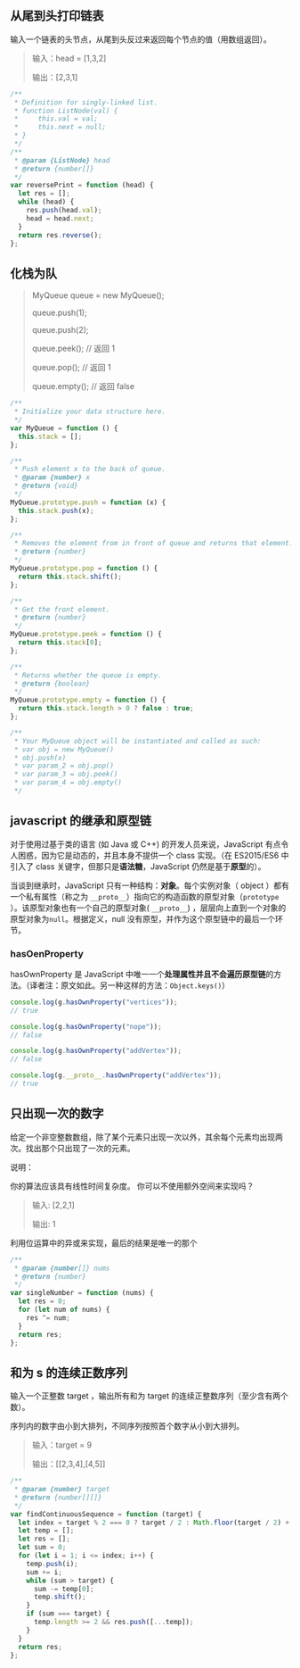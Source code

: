 ## 从尾到头打印链表

输入一个链表的头节点，从尾到头反过来返回每个节点的值（用数组返回）。

> 输入：head = [1,3,2]
>
> 输出：[2,3,1]

```js
/**
 * Definition for singly-linked list.
 * function ListNode(val) {
 *     this.val = val;
 *     this.next = null;
 * }
 */
/**
 * @param {ListNode} head
 * @return {number[]}
 */
var reversePrint = function (head) {
  let res = [];
  while (head) {
    res.push(head.val);
    head = head.next;
  }
  return res.reverse();
};
```

## 化栈为队

> MyQueue queue = new MyQueue();
>
> queue.push(1);
>
> queue.push(2);
>
> queue.peek(); // 返回 1
>
> queue.pop(); // 返回 1
>
> queue.empty(); // 返回 false

```js
/**
 * Initialize your data structure here.
 */
var MyQueue = function () {
  this.stack = [];
};

/**
 * Push element x to the back of queue.
 * @param {number} x
 * @return {void}
 */
MyQueue.prototype.push = function (x) {
  this.stack.push(x);
};

/**
 * Removes the element from in front of queue and returns that element.
 * @return {number}
 */
MyQueue.prototype.pop = function () {
  return this.stack.shift();
};

/**
 * Get the front element.
 * @return {number}
 */
MyQueue.prototype.peek = function () {
  return this.stack[0];
};

/**
 * Returns whether the queue is empty.
 * @return {boolean}
 */
MyQueue.prototype.empty = function () {
  return this.stack.length > 0 ? false : true;
};

/**
 * Your MyQueue object will be instantiated and called as such:
 * var obj = new MyQueue()
 * obj.push(x)
 * var param_2 = obj.pop()
 * var param_3 = obj.peek()
 * var param_4 = obj.empty()
 */
```

## javascript 的继承和原型链

对于使用过基于类的语言 (如 Java 或 C++) 的开发人员来说，JavaScript 有点令人困惑，因为它是动态的，并且本身不提供一个 class 实现。（在 ES2015/ES6 中引入了 class 关键字，但那只是**语法糖**，JavaScript 仍然是基于**原型**的）。

当谈到继承时，JavaScript 只有一种结构：**对象**。每个实例对象（ object ）都有一个私有属性（称之为 `__proto__`）指向它的构造函数的原型对象（`prototype` ）。该原型对象也有一个自己的原型对象( `__proto__`) ，层层向上直到一个对象的原型对象为`null`。根据定义，null 没有原型，并作为这个原型链中的最后一个环节。

### hasOenProperty

hasOwnProperty 是 JavaScript 中唯一一个**处理属性并且不会遍历原型链**的方法。（译者注：原文如此。另一种这样的方法：`Object.keys()`）

```js
console.log(g.hasOwnProperty("vertices"));
// true

console.log(g.hasOwnProperty("nope"));
// false

console.log(g.hasOwnProperty("addVertex"));
// false

console.log(g.__proto__.hasOwnProperty("addVertex"));
// true
```

## 只出现一次的数字

给定一个非空整数数组，除了某个元素只出现一次以外，其余每个元素均出现两次。找出那个只出现了一次的元素。

说明：

你的算法应该具有线性时间复杂度。 你可以不使用额外空间来实现吗？

> 输入: [2,2,1]
>
> 输出: 1

利用位运算中的异或来实现，最后的结果是唯一的那个

```js
/**
 * @param {number[]} nums
 * @return {number}
 */
var singleNumber = function (nums) {
  let res = 0;
  for (let num of nums) {
    res ^= num;
  }
  return res;
};
```

## 和为 s 的连续正数序列

输入一个正整数 target ，输出所有和为 target 的连续正整数序列（至少含有两个数）。

序列内的数字由小到大排列，不同序列按照首个数字从小到大排列。

> 输入：target = 9
>
> 输出：[[2,3,4],[4,5]]

```js
/**
 * @param {number} target
 * @return {number[][]}
 */
var findContinuousSequence = function (target) {
  let index = target % 2 === 0 ? target / 2 : Math.floor(target / 2) + 1;
  let temp = [];
  let res = [];
  let sum = 0;
  for (let i = 1; i <= index; i++) {
    temp.push(i);
    sum += i;
    while (sum > target) {
      sum -= temp[0];
      temp.shift();
    }
    if (sum === target) {
      temp.length >= 2 && res.push([...temp]);
    }
  }
  return res;
};
```

